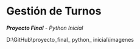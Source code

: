 #  **Gestión de Turnos**
**_Proyecto Final_** - _Python Inicial_

D:\GitHub\proyecto_final_ python_ inicial\imagenes
